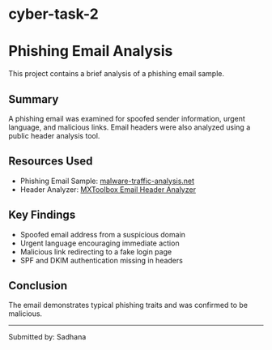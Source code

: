 # cyber-task-2
# Phishing Email Analysis

This project contains a brief analysis of a phishing email sample.

## Summary

A phishing email was examined for spoofed sender information, urgent language, and malicious links. Email headers were also analyzed using a public header analysis tool.

## Resources Used

* Phishing Email Sample: [malware-traffic-analysis.net](https://www.malware-traffic-analysis.net/2020/05/05/index.html)
* Header Analyzer: [MXToolbox Email Header Analyzer](https://mxtoolbox.com/EmailHeaders.aspx)

## Key Findings

* Spoofed email address from a suspicious domain
* Urgent language encouraging immediate action
* Malicious link redirecting to a fake login page
* SPF and DKIM authentication missing in headers

## Conclusion

The email demonstrates typical phishing traits and was confirmed to be malicious.

---

Submitted by: Sadhana
